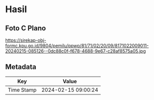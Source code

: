 # Hasil

## Foto C Plano

https://sirekap-obj-formc.kpu.go.id/9804/pemilu/ppwp/81/71/02/20/09/8171022009011-20240215-085126--0dc88c0f-f678-4688-9e67-c28af8575a05.jpg


## Metadata

| Key        | Value               |
| ---------- | ------------------- |
| Time Stamp | 2024-02-15 09:00:24 |



